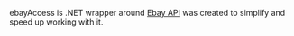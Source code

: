 ebayAccess is .NET wrapper around [Ebay API](http://developer.ebay.com/DevZone/guides/ebayfeatures/index.html) was created to simplify and speed up working with it.